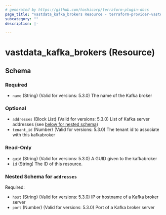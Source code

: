 ```yaml
---
# generated by https://github.com/hashicorp/terraform-plugin-docs
page_title: "vastdata_kafka_brokers Resource - terraform-provider-vastdata"
subcategory: ""
description: |-
  
---
```


# vastdata_kafka_brokers (Resource)





<!-- schema generated by tfplugindocs -->
## Schema

### Required

- `name` (String) (Valid for versions: 5.3.0) The name of the Kafka broker

### Optional

- `addresses` (Block List) (Valid for versions: 5.3.0) List of Kafka server addresses (see [below for nested schema](#nestedblock--addresses))
- `tenant_id` (Number) (Valid for versions: 5.3.0) The tenant id to associate with this kafkabroker

### Read-Only

- `guid` (String) (Valid for versions: 5.3.0) A GUID given to the kafkabroker
- `id` (String) The ID of this resource.

<a id="nestedblock--addresses"></a>
### Nested Schema for `addresses`

Required:

- `host` (String) (Valid for versions: 5.3.0) IP or hostname of a Kafka broker server
- `port` (Number) (Valid for versions: 5.3.0) Port of a Kafka broker server

